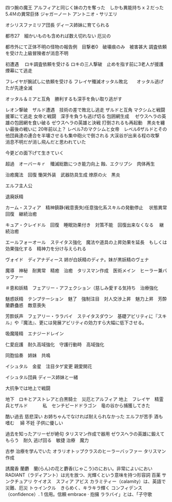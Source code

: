 四つ腕の魔王
アルフィアと同じく妹の力を奪った　しかも異能持ちｘ２だった
5.4Ｍの異常巨体
ジャガーノート
アントニオ・サリエリ



オシリスファミリア団長
ディース姉妹に育てられる

都市27　細かいものも含めれば数え切れない
厄災の


都市外にて正体不明の怪物の報告例　目撃者0　破壊痕のみ　被害甚大
調査依頼を受けた上級冒険者が消息不明


初遭遇　
ロキ調査依頼を受ける
ロキの三人撃破　止めを指す前に3老人が援護　煙幕にて逃走



フレイヤが腕試しに依頼を受ける
フレイヤ殲滅オッタル敗北　　オッタル逃げたが先達全滅



オッタル＆ミアと互角　勝利するも深手を負い取り逃がす

レオン撃破　ザルド遭遇　技術の差で敗北し逃走
ザルドと互角
マクシムと戦闘　援軍にて逃走
女帝と戦闘　深手を負うも逃げ切る
包囲網生成　
ゼウスヘラの英雄の包囲網を食い破る
ゼウスヘラの英雄と決戦
打倒されるも再起動　黒炎を纏い最後の戦いに
20年前以上？
レベル7のマクシムと女帝　レベル6ザルドとその他団員達の連合を半壊させるも集中砲火で倒される
大渓谷が出来る程の攻撃　消息不明だが消し飛んだと思われていた




今更どの面下げて生きていく

超過　オーバーキｒ　殲滅総数につき能力向上
蝕、エクリプシ　肉体再生



治癒魔法　回復
慟哭外装　武器防具生成
燎原の火　黒炎




エルフ主人公

退廃妖精

カーム・スフィア　精神鎮静(戦意喪失)任意強化系スキルの発動停止　 状態異常回復　継続治癒

キュア・クレイドル　回復　睡眠効果付き　対策不能　回復出来なくなる 　継続治癒

エールフォーオール　ステイタス強化　魔法や道具の上昇効果を延長　もしくは効果強化する　精神力を分け与えられる　

ヴォイド　ディアナディース
姉が白妖精のディナ。妹が黒妖精のヴェナ



魔導　神秘　耐異常　精癒　治癒　タリスマン作成　医術メイン　ヒーラー兼バッファー　



＃恵和妖精　フェアリー・アフェクション（慈しみ愛する気持ち　治療強化

魅惑妖精　テンプテーション　魅了　強制注目　対人交渉上昇　魅力上昇　芳酔蘭麝蠱惑　敵意喪失

芳酔妖声　フェアリー・ララバイ　ステイタスダウン　基礎アビリティに『スキル』や『魔法』、更には発展アビリティの効力すら大幅に低下させる。

吸魔隆精　エナジードレイン

仁愛庇護　耐久高域強化　守護行動時　高域強化

同胞協奏　姉妹　共鳴
　

イシュタル　金星　注目タゲ変更 親愛開花


イシュタル団員
ディース姉妹と一緒

大抗争では地上で戦闘

地下　ロキとアストレアと白黒騎士　災厄とアルフィア
地上　フレイヤ　精霊兵とザルド
　　　私　センチピードドラゴン　竜の谷から捕獲してきた　

酷い過去
慈悲深い
お姉ちゃんでなければ耐えられなかった
エルフが苦手
酒も嗜む　
婦
不妊
子供に優しい

過去を知ったアリーゼが絶句
タリスマン作成で器用
ゼウスヘラの英雄に鍛えてもらう　耐久
逃げ回る　敏捷
治療　魔力

古参
治療を学んでいた
オラリオトップクラスのヒーラーバッファー
タリスマン作成





誘魔香
蘭麝　蘭(らん)の花と麝香(じゃこう)のにおい。非常によいにおい
RADIANT（ラディアント）は光を放つ、光輝くという意味を持つ形容詞
百薬
サンクチュアリ
ケイオス　スフィア
アビス
カラミティー（calamity）は、英語で災難、厄災
トゥインクル　きらめく、キラキラ輝く
コンフィデンス（confidence）. 1 信用。信頼
embrace · 抱擁
ララバイ」とは、「子守歌

